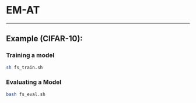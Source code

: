 # EM-AT

---



## Example (CIFAR-10):

### Training a model

```bash
sh fs_train.sh
```

### Evaluating a Model

```bash
bash fs_eval.sh 
```

